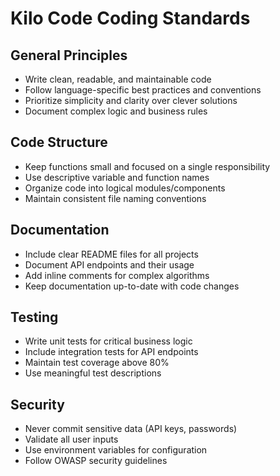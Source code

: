 # Kilo Code Coding Standards

## General Principles
- Write clean, readable, and maintainable code
- Follow language-specific best practices and conventions
- Prioritize simplicity and clarity over clever solutions
- Document complex logic and business rules

## Code Structure
- Keep functions small and focused on a single responsibility
- Use descriptive variable and function names
- Organize code into logical modules/components
- Maintain consistent file naming conventions

## Documentation
- Include clear README files for all projects
- Document API endpoints and their usage
- Add inline comments for complex algorithms
- Keep documentation up-to-date with code changes

## Testing
- Write unit tests for critical business logic
- Include integration tests for API endpoints
- Maintain test coverage above 80%
- Use meaningful test descriptions

## Security
- Never commit sensitive data (API keys, passwords)
- Validate all user inputs
- Use environment variables for configuration
- Follow OWASP security guidelines